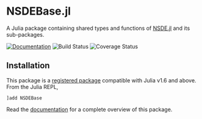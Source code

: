# NSDEBase.jl

A Julia package containing shared types and functions of [NSDE.jl](https://github.com/giancarloantonucci/NSDE.jl) and its sub-packages.

[![Documentation](https://img.shields.io/badge/docs-dev-blue.svg)](https://giancarloantonucci.github.io/NSDEBase.jl/dev) ![Build Status](https://img.shields.io/github/actions/workflow/status/giancarloantonucci/NSDEBase.jl/CI.yml) ![Coverage Status](https://img.shields.io/codecov/c/github/giancarloantonucci/NSDEBase.jl)

## Installation

This package is a [registered package](https://juliahub.com/ui/Search?q=NSDEBase&type=packages) compatible with Julia v1.6 and above. From the Julia REPL,

```
]add NSDEBase
```

Read the [documentation](https://giancarloantonucci.github.io/NSDEBase.jl/dev) for a complete overview of this package.

